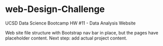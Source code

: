 # web-Design-Challenge
UCSD Data Science Bootcamp HW #11 - Data Analysis Website

Web site file structure with Bootstrap nav bar in place, but the pages have placeholder content.
Next step: add actual project content.
